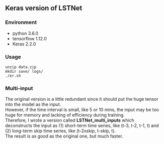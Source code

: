 ## Keras version of LSTNet

### Environment
* python 3.6.0
* tensorflow 1.12.0
* Keras 2.2.0

### Usage
```
unzip data.zip
mkdir save/ logs/
./er.sh
```

### Multi-input
The original version is a little redundant since it should put the huge tensor into the model as the input.<br />
However, if the time interval is small, like 5 or 10 mins, the input may be too huge for memory and lacking of efficiency during training.<br />
Therefore, I wrote a version called **LSTNet_multi_inputs** which deconstructs the input as (1) short-term time series, like (t-3, t-2, t-1, t) and (2) long-term skip time series, like (t-2xskip, t-skip, t). <br />
The result is as good as the original one, but much faster. <br />


